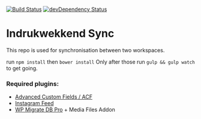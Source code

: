 [![Build Status](https://travis-ci.org/newfishdev/indrukwekkend.svg?branch=master)](https://travis-ci.org/newfishdev/indrukwekkend)
[![devDependency Status](https://img.shields.io/david/dev/newfishdev/indrukwekkend.svg?style=flat-square)](https://david-dm.org/newfishdev/indrukwekkend#info=devDependencies)

# Indrukwekkend Sync

This repo is used for synchronisation between two workspaces.

run `npm install`
then `bower install`
Only after those run `gulp && gulp watch` to get going.


### Required plugins:
* [Advanced Custom Fields / ACF](https://www.advancedcustomfields.com/)
* [Instagram Feed](https://wordpress.org/plugins/instagram-feed/)
* [WP Migrate DB Pro](http://deliciousbrains.com/wp-migrate-db-pro/) + Media Files Addon
